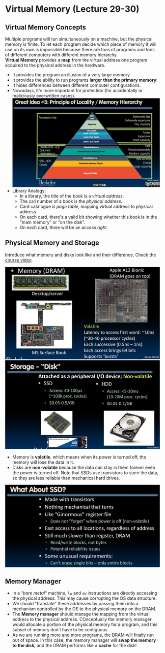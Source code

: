 # Virtual Memory (Lecture 29-30)

## Virtual Memory Concepts

Multiple programs will run simultaneously on a machine, but the physical memory is finite. To let each program decide which piece of memory it will use on its own is impossible because there are tons of programs and tons of different computers with different memory hierarchy.  
**Virtual Memory** provides a **map** from the virtual address one program acquired to the physical address in the hardware.

- It provides the program an illusion of a very large memory
- It provides the ability to run programs **larger than the primary memory**!
- It hides differences between different computer configurations.
- Nowadays, it's more important for protection (for accidentally or maliciously overwritten cases).
  ![Hierarchy](./Image/Week11/Week11-1.png)
- Library Analogy:
  - In a library, the title of the book is a *virtual address*.
  - The call number of a book is the *physical address*.
  - Card catalogue is *page table*, mapping virtual address to physical address.
  - On each card, there's a valid bit showing whether this book is in the "main memory" or "on the disk".
  - On each card, there will be an *access right*.

## Physical Memory and Storage

Introduce what memory and disks look like and their difference. Check the [course video](https://www.youtube.com/watch?v=MJwBmN8L2Lo&list=PLnvUoC1Ghb7zlukNrB3PYYnoRbedKV2_-&index=2).

![Memory](./Image/Week11/Week11-2.png)
![SSD&HDD](./Image/Week11/Week11-3.png)

- Memory is **volatile**, which means when its power is turned off, the memory will lose the data in it.
- Disks are **non-volatile** because the data can stay in them forever even the power is turned off. Note that *SSD*s use transistors to store the data, so they are less reliable than mechanical hard drives.

![SSD](./Image/Week11/Week11-4.png)

## Memory Manager

- In a *"bare metal"* machine, `lw` and `sw` instructions are directly accessing the physical address. This may cause corrupting the OS data structure.
- We should "translate" these addresses by passing them into a mechanism controlled by the OS to the physical memory on the DRAM.
- The **Memory manager** should manage the mapping from the virtual address to the physical address. COnceptually the memory manager would allocate a portion of the physical memory for a program, and this subset of memory don't have to be contiguous.
- As we are running more and more programs, the DRAM will finally run out of space. In this case, the memory manager will **swap the memory to the disk**, and the DRAM performs like a **cache** for the disk!
